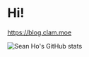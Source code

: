 # Hi!

https://blog.clam.moe

![Sean Ho's GitHub stats](https://github-readme-stats.vercel.app/api?username=sean0921&show_icons=true&theme=radical)
